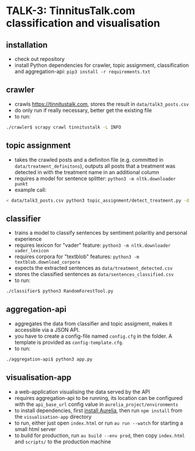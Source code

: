 # TALK-3: TinnitusTalk.com classification and visualisation

## installation
* check out repository
* install Python dependencies for crawler, topic assignment, classification and aggregation-api: `pip3 install -r requirements.txt`

## crawler
* crawls https://tinnitustalk.com, stores the result in `data/talk3_posts.csv`
* do only run if really necessary, better get the existing file
* to run:
```bash
./crawler$ scrapy crawl tinnitustalk -L INFO
```

## topic assignment
* takes the crawled posts and a definiton file (e.g. committed in `data/treatment_definitons`),
outputs all posts that a treatment was detected in with the treatment name in an additional column
* requires a model for sentence splitter: `python3 -m nltk.downloader punkt`
* example call:
```bash
< data/talk3_posts.csv python3 topic_assignment/detect_treatment.py -d data/treatment_definitons.txt > data/treatment_detected.csv
```

## classifier
* trains a model to classify sentences by sentiment polaritiy and personal experience
* requires lexicon for "vader" feature: `python3 -m nltk.downloader vader_lexicon`
* requires corpora for "textblob" features: `python3 -m textblob.download_corpora`
* expects the extracted sentences as `data/treatment_detected.csv`
* stores the classified sentences as `data/sentences_classified.csv`
* to run:
```bash
./classifier$ python3 RandomForestTool.py
```

## aggregation-api
* aggregates the data from classifier and topic assigment, makes it accessible via a JSON API.
* you have to create a config-file named `config.cfg` in the folder. A template is provided as `config-template.cfg`.
* to run:
```bash
./aggregation-api$ python3 app.py
```

## visualisation-app
* a web-application visualising the data served by the API
* requires aggregation-api to be running, its location can be configured with the `api_base_url` config value in `aurelia_project/environments`
* to install dependencies, first [install Aurelia](https://aurelia.io/hub.html#/doc/article/aurelia/framework/latest/the-aurelia-cli/1), then run `npm install` from the `visualisation-app` directory
* to run, either just open `index.html` or run `au run --watch` for starting a small html server
* to build for production, run `au build --env prod`, then copy `index.html` and `scripts/` to the production machine
